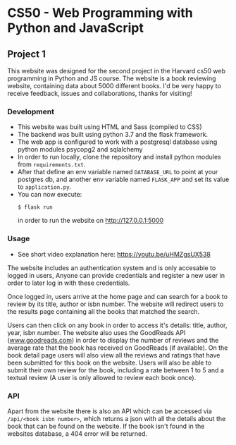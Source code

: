 # CS50 - Web Programming with Python and JavaScript

## Project 1

This website was designed for the second project in the Harvard cs50 web programming in Python and JS course.
The website is a book reviewing website, containing data about 5000 different books.
I'd be very happy to receive feedback, issues and collaborations, thanks for visiting!

### Development

* This website was built using HTML and Sass (compiled to CSS)
* The backend was built using python 3.7 and the flask framework.
* The web app is configured to work with a postgresql database using python modules psycopg2 and sqlalchemy
* In order to run locally, clone the repository and install python modules from `requirements.txt`.
* After that define an env variable named `DATABASE_URL` to point at your postgres db, and another env variable named `FLASK_APP` and set its value to `application.py`.
* You can now execute:
    ```console
    $ flask run
    ```
    in order to run the website on http://127.0.0.1:5000



### Usage

* See short video explanation here: https://youtu.be/uHMZgsUX538  

The website includes an authentication system and is only accesable to logged in users,
Anyone can provide credentials and register a new user in order to later log in with these
credentials. 

Once logged in, users arrive at the home page and can search for a book to review by its title, author or isbn number.
The website will redirect users to the results page containing all the books that matched the search.

Users can then click on any book in order to access it's details: title, author, year, isbn number. The website also uses the GoodReads API (www.goodreads.com) in order to display the number of reviews and the average rate that the book has received on GoodReads (if available).
On the book detail page users will also view all the reviews and ratings that have been submitted for this book on the website.
Users will also be able to submit their own review for the book, including a rate between 1 to 5 and a textual review (A user is only allowed to review each book once).

### API

Apart from the website there is also an API which can be accessed via `/api/<book isbn number>`, which returns a json with all the details about the book that can be found on the website. If the book isn't found in the websites database, a 404 error will be returned.